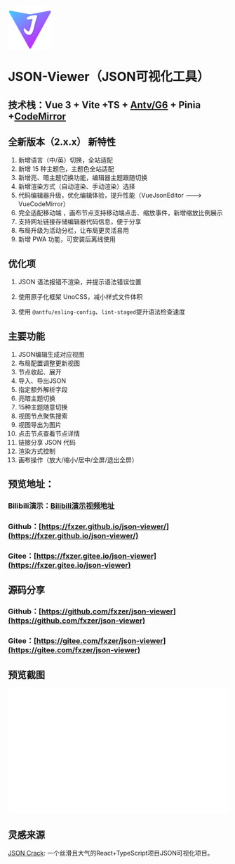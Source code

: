 <img src="./public/favicon.svg" width="100" height="100" align="center" style="margin:0 auto;" />

# JSON-Viewer（JSON可视化工具）

## 技术栈：Vue 3 + Vite +TS + [Antv/G6](https://g6.antv.vision/) + Pinia +[CodeMirror](codemirror.net)

## 全新版本（2.x.x） 新特性

1. 新增语言（中/英）切换，全站适配
2. 新增 15 种主题色，主题色全站适配
3. 新增亮、暗主题切换功能，编辑器主题跟随切换
4. 新增渲染方式（自动渲染、手动渲染）选择
5. 代码编辑器升级，优化编辑体验，提升性能（VueJsonEditor ---> VueCodeMirror）
6. 完全适配移动端 ，画布节点支持移动端点击、缩放事件，新增缩放比例展示
7. 支持网址链接存储编辑器代码信息，便于分享
8. 布局升级为活动分栏，让布局更灵活易用
9. 新增 PWA 功能，可安装后离线使用

## 优化项

1. JSON 语法报错不渲染，并提示语法错误位置

2. 使用原子化框架 UnoCSS，减小样式文件体积

3. 使用 `@antfu/esling-config`、`lint-staged`提升语法检查速度

## 主要功能

1. JSON编辑生成对应视图
2. 布局配置调整更新视图
3. 节点收起、展开
4. 导入、导出JSON
5. 指定额外解析字段
6. 亮暗主题切换
7. 15种主题随意切换
8. 视图节点聚焦搜索
9. 视图导出为图片
10. 点击节点查看节点详情
11. 链接分享 JSON 代码
12. 渲染方式控制
13. 画布操作（放大/缩小/居中/全屏/退出全屏）

## 预览地址：

### Bilibili演示：[Bilibili演示视频地址](https://www.bilibili.com/video/BV18i42117Fa/?spm_id_from=333.999.0.0)

### Github：[https://fxzer.github.io/json-viewer/](https://fxzer.github.io/json-viewer/)

### Gitee：[https://fxzer.gitee.io/json-viewer](https://fxzer.gitee.io/json-viewer)

## 源码分享

### Github：[https://github.com/fxzer/json-viewer](https://github.com/fxzer/json-viewer)

### Gitee：[https://gitee.com/fxzer/json-viewer](https://gitee.com/fxzer/json-viewer)

## 预览截图

![image.png](./public/screenshot.svg)

## 灵感来源

[JSON Crack](https://github.com/AykutSarac/jsoncrack.com): 一个丝滑且大气的React+TypeScript项目JSON可视化项目。
